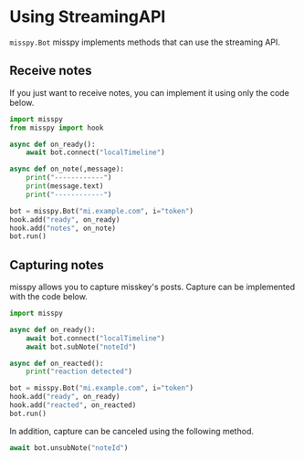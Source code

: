 # Using StreamingAPI 
`misspy.Bot` misspy implements methods that can use the streaming API.

## Receive notes 
If you just want to receive notes, you can implement it using only the code below.

```python
import misspy
from misspy import hook

async def on_ready():
    await bot.connect("localTimeline")

async def on_note(,message):
    print("------------")
    print(message.text)
    print("------------")

bot = misspy.Bot("mi.example.com", i="token")
hook.add("ready", on_ready)
hook.add("notes", on_note)
bot.run()
```

## Capturing notes 
misspy allows you to capture misskey's posts. Capture can be implemented with the code below.

```python
import misspy

async def on_ready():
    await bot.connect("localTimeline")
    await bot.subNote("noteId")

async def on_reacted():
    print("reaction detected")

bot = misspy.Bot("mi.example.com", i="token")
hook.add("ready", on_ready)
hook.add("reacted", on_reacted)
bot.run()
```

In addition, capture can be canceled using the following method.

```python
await bot.unsubNote("noteId")
```
